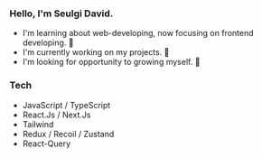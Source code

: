 ### Hello, I'm Seulgi David.

- I'm learning about web-developing, now focusing on frontend developing. 🌱
- I'm currently working on my projects. 🔭
- I'm looking for opportunity to growing myself. 🌱

### Tech
- JavaScript / TypeScript
- React.Js / Next.Js
- Tailwind
- Redux / Recoil / Zustand
- React-Query
